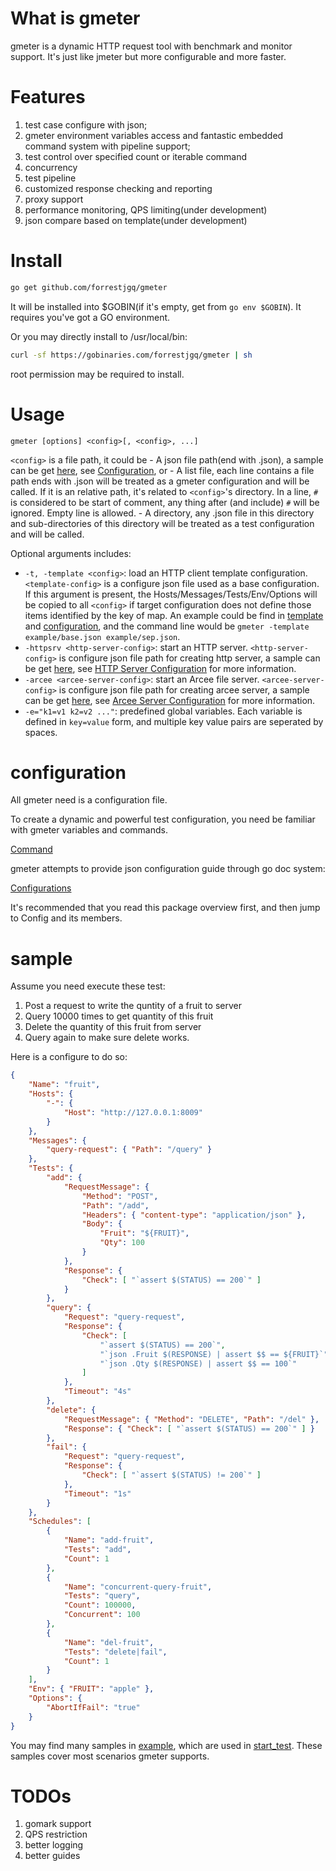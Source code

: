 # What is gmeter
gmeter is a dynamic HTTP request tool with benchmark and monitor support. It's just like jmeter but more configurable and more faster.

# Features
1. test case configure with json;
2. gmeter environment variables access and fantastic embedded command system with pipeline support;
3. test control over specified count or iterable command
4. concurrency
5. test pipeline
6. customized response checking and reporting
7. proxy support
8. performance monitoring, QPS limiting(under development)
9. json compare based on template(under development)

# Install

```sh
go get github.com/forrestjgq/gmeter
```
It will be installed into $GOBIN(if it's empty, get from `go env $GOBIN`). It requires you've got a GO environment.

Or you may directly install to /usr/local/bin:
```sh
curl -sf https://gobinaries.com/forrestjgq/gmeter | sh
```
root permission may be required to install.

# Usage
```
gmeter [options] <config>[, <config>, ...]
```
 `<config>` is a file path, it could be
    - A json file path(end with .json), a sample can be get [here](example/sample.json), see [Configuration](https://godoc.org/github.com/forrestjgq/gmeter/config#Config), or
    - A list file, each line contains a file path ends with .json will be treated as a gmeter configuration and will be called. If it is an relative path, it's related to `<config>`'s directory. In a line, `#` is considered to be start of comment, any thing after (and include) `#` will be ignored. Empty line is allowed.
    - A directory, any .json file in this directory and sub-directories of this directory will be treated as a test configuration and will be called.

Optional arguments includes:
- `-t, -template <config>`: load an HTTP client template configuration. `<template-config>` is a configure json file used as a base configuration. If this argument is present, the Hosts/Messages/Tests/Env/Options will be copied to all `<config>` if target configuration does not define those items identified by the key of map. An example could be find in [template](example/base.json) and [configuration](example/sep.json), and the command line would be `gmeter -template example/base.json example/sep.json`.
- `-httpsrv <http-server-config>`: start an HTTP server. `<http-server-config>` is configure json file path for creating http server, a sample can be get [here](example/server.json), see [HTTP Server Configuration](https://godoc.org/github.com/forrestjgq/gmeter/config#HttpServers) for more information.
- `-arcee <arcee-server-config>`: start an Arcee file server. `<arcee-server-config>` is configure json file path for creating arcee server, a sample can be get [here](example/arcee.json), see [Arcee Server Configuration](https://godoc.org/github.com/forrestjgq/gmeter/config#Arcee) for more information.
- `-e="k1=v1 k2=v2 ..."`: predefined global variables. Each variable is defined in `key=value` form, and multiple key value pairs are seperated by spaces.

# configuration
All gmeter need is a configuration file. 

To create a dynamic and powerful test configuration, you need be familiar with gmeter variables and commands.

[Command](./command.md)

gmeter attempts to provide json configuration guide through go doc system:

[Configurations](https://godoc.org/github.com/forrestjgq/gmeter/config)

It's recommended that you read this package overview first, and then jump to Config and its members.

# sample
Assume you need execute these test:
1. Post a request to write the quntity of a fruit to server
2. Query 10000 times to get quantity of this fruit
3. Delete the quantity of this fruit from server
4. Query again to make sure delete works.

Here is a configure to do so:
```json
{
    "Name": "fruit",
    "Hosts": {
        "-": {
            "Host": "http://127.0.0.1:8009"
        }
    },
    "Messages": {
        "query-request": { "Path": "/query" }
    },
    "Tests": {
        "add": {
            "RequestMessage": {
                "Method": "POST",
                "Path": "/add",
                "Headers": { "content-type": "application/json" },
                "Body": {
                    "Fruit": "${FRUIT}",
                    "Qty": 100
                }
            },
            "Response": {
                "Check": [ "`assert $(STATUS) == 200`" ]
            }
        },
        "query": {
            "Request": "query-request",
            "Response": {
                "Check": [
                    "`assert $(STATUS) == 200`",
                    "`json .Fruit $(RESPONSE) | assert $$ == ${FRUIT}`",
                    "`json .Qty $(RESPONSE) | assert $$ == 100`"
                ]
            },
            "Timeout": "4s"
        },
        "delete": {
            "RequestMessage": { "Method": "DELETE", "Path": "/del" },
            "Response": { "Check": [ "`assert $(STATUS) == 200`" ] }
        },
        "fail": {
            "Request": "query-request",
            "Response": {
                "Check": [ "`assert $(STATUS) != 200`" ]
            },
            "Timeout": "1s"
        }
    },
    "Schedules": [
        {
            "Name": "add-fruit",
            "Tests": "add",
            "Count": 1
        },
        {
            "Name": "concurrent-query-fruit",
            "Tests": "query",
            "Count": 100000,
            "Concurrent": 100
        },
        {
            "Name": "del-fruit",
            "Tests": "delete|fail",
            "Count": 1
        }
    ],
    "Env": { "FRUIT": "apple" },
    "Options": {
        "AbortIfFail": "true"
    }
}
```

You may find many samples in [example](example), which are used in [start_test](./internal/meter/start_test.go).
These samples cover most scenarios gmeter supports.

# TODOs
1. gomark support
2. QPS restriction
3. better logging
4. better guides
